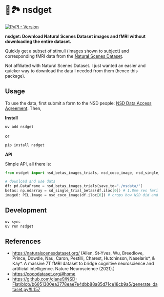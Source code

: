 # 🧠🏞️ nsdget

[![PyPI - Version](https://img.shields.io/pypi/v/nsdget.svg)](https://pypi.org/project/nsdget) 

**nsdget: Download Natural Scenes Dataset images and fMRI without downloading the entire dataset.**

Quickly get a subset of stimuli (images shown to subject) and corresponding fMRI data from the [Natural Scenes Dataset](https://naturalscenesdataset.org/).

Not affiliated with Natural Scenes Dataset. I just wanted an easier and quicker way to download the data I needed from them (hence this package).

## Usage

To use the data, first submit a form to the NSD people: [NSD Data Access Agreement](https://docs.google.com/forms/d/e/1FAIpQLSduTPeZo54uEMKD-ihXmRhx0hBDdLHNsVyeo_kCb8qbyAkXuQ/viewform?usp=send_form). Then,

**Install**

```bash
uv add nsdget
```

or

```bash
pip install nsdget
```

**API**

Simple API, all there is:

```python
from nsdget import nsd_betas_images_trials, nsd_coco_image, nsd_single_trial_betas

# download and use data
df: pd.DataFrame = nsd_betas_images_trials(save_to="./nsdata/")
betas: np.ndarray = sd_single_trial_betas(df.iloc[0]) # 1.8mm res fmri single trial from NSD for the given row (index 0 here) 
image0: PIL.Image = nsd_coco_image(df.iloc[0]) # crops how NSD did and gives you the PIL image (can easily be converted to numpy too)
```

## Development

```bash
uv sync
uv run nsdget
```

## References

- https://naturalscenesdataset.org/ (Allen, St-Yves, Wu, Breedlove, Prince, Dowdle, Nau, Caron, Pestilli, Charest, Hutchinson, Naselaris*, & Kay*. A massive 7T fMRI dataset to bridge cognitive neuroscience and artificial intelligence. Nature Neuroscience (2021).)
- https://cocodataset.org/#home
- https://github.com/clane9/NSD-Flat/blob/b6851300ea3778eae7e4dbb88a85d71ce18cb9a5/generate_dataset.py#L157
